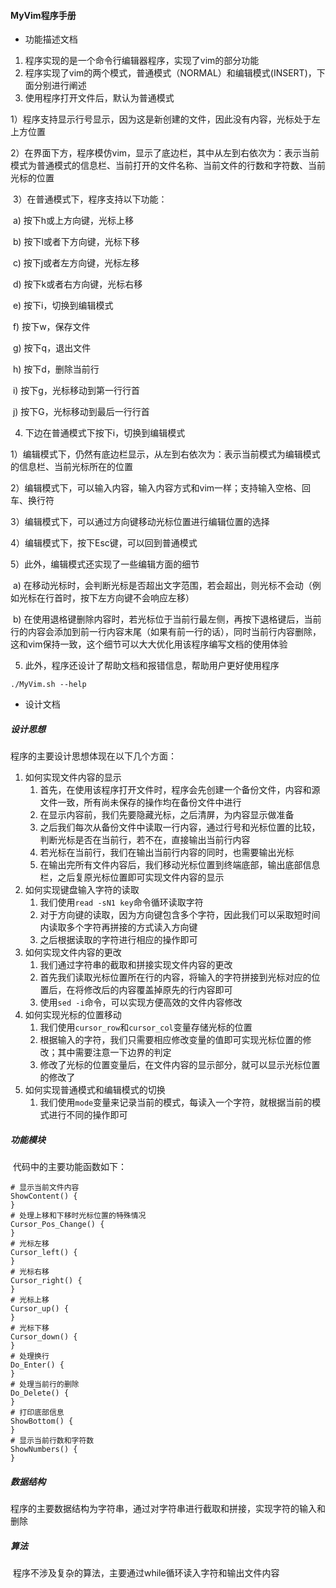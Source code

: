 #### MyVim程序手册

- 功能描述文档

1. 程序实现的是一个命令行编辑器程序，实现了vim的部分功能
2. 程序实现了vim的两个模式，普通模式（NORMAL）和编辑模式(INSERT)，下面分别进行阐述
3. 使用程序打开文件后，默认为普通模式

​	1）程序支持显示行号显示，因为这是新创建的文件，因此没有内容，光标处于左上方位置

​	2）在界面下方，程序模仿vim，显示了底边栏，其中从左到右依次为：表示当前模式为普通模式的信息栏、当前打开的文件名称、当前文件的行数和字符数、当前光标的位置

​	3）在普通模式下，程序支持以下功能：

  ​	a) 按下h或上方向键，光标上移

  ​	b) 按下l或者下方向键，光标下移

  ​	c) 按下j或者左方向键，光标左移

  ​	d) 按下k或者右方向键，光标右移

  ​	e) 按下i，切换到编辑模式

  ​	f) 按下w，保存文件

  ​	g) 按下q，退出文件

  ​	h) 按下d，删除当前行

  ​	i) 按下g，光标移动到第一行行首

  ​	j) 按下G，光标移动到最后一行行首

4. 下边在普通模式下按下i，切换到编辑模式

1）编辑模式下，仍然有底边栏显示，从左到右依次为：表示当前模式为编辑模式的信息栏、当前光标所在的位置

2）编辑模式下，可以输入内容，输入内容方式和vim一样；支持输入空格、回车、换行符

3）编辑模式下，可以通过方向键移动光标位置进行编辑位置的选择

4）编辑模式下，按下Esc键，可以回到普通模式

5）此外，编辑模式还实现了一些编辑方面的细节

​	a) 在移动光标时，会判断光标是否超出文字范围，若会超出，则光标不会动（例如光标在行首时，按下左方向键不会响应左移）

​	b) 在使用退格键删除内容时，若光标位于当前行最左侧，再按下退格键后，当前行的内容会添加到前一行内容末尾（如果有前一行的话），同时当前行内容删除，这和vim保持一致，这个细节可以大大优化用该程序编写文档的使用体验

5. 此外，程序还设计了帮助文档和报错信息，帮助用户更好使用程序

```shell
./MyVim.sh --help
```

- 设计文档

##### 设计思想

程序的主要设计思想体现在以下几个方面：

1. 如何实现文件内容的显示
   1. 首先，在使用该程序打开文件时，程序会先创建一个备份文件，内容和源文件一致，所有尚未保存的操作均在备份文件中进行
   2. 在显示内容前，我们先要隐藏光标，之后清屏，为内容显示做准备
   3. 之后我们每次从备份文件中读取一行内容，通过行号和光标位置的比较，判断光标是否在当前行，若不在，直接输出当前行内容
   4. 若光标在当前行，我们在输出当前行内容的同时，也需要输出光标
   5. 在输出完所有文件内容后，我们移动光标位置到终端底部，输出底部信息栏，之后复原光标位置即可实现文件内容的显示
2. 如何实现键盘输入字符的读取
   1. 我们使用`read -sN1 key`命令循环读取字符
   2. 对于方向键的读取，因为方向键包含多个字符，因此我们可以采取短时间内读取多个字符再拼接的方式读入方向键
   3. 之后根据读取的字符进行相应的操作即可
3. 如何实现文件内容的更改
   1.  我们通过字符串的截取和拼接实现文件内容的更改
   2.  首先我们读取光标位置所在行的内容，将输入的字符拼接到光标对应的位置后，在将修改后的内容覆盖掉原先的行内容即可
   3.  使用`sed -i`命令，可以实现方便高效的文件内容修改
4. 如何实现光标的位置移动
   1. 我们使用`cursor_row`和`cursor_col`变量存储光标的位置
   2. 根据输入的字符，我们只需要相应修改变量的值即可实现光标位置的修改；其中需要注意一下边界的判定
   3. 修改了光标的位置变量后，在文件内容的显示部分，就可以显示光标位置的修改了
5. 如何实现普通模式和编辑模式的切换
   1. 我们使用`mode`变量来记录当前的模式，每读入一个字符，就根据当前的模式进行不同的操作即可

##### 功能模块

​	代码中的主要功能函数如下：

```shell
# 显示当前文件内容
ShowContent() {
}
# 处理上移和下移时光标位置的特殊情况
Cursor_Pos_Change() {
}
# 光标左移
Cursor_left() {
}
# 光标右移
Cursor_right() {
}
# 光标上移
Cursor_up() {
}
# 光标下移
Cursor_down() {
}
# 处理换行
Do_Enter() {
}
# 处理当前行的删除
Do_Delete() {
}
# 打印底部信息
ShowBottom() {
}
# 显示当前行数和字符数
ShowNumbers() {
}
```

##### 数据结构

​	程序的主要数据结构为字符串，通过对字符串进行截取和拼接，实现字符的输入和删除

##### 算法

​	程序不涉及复杂的算法，主要通过while循环读入字符和输出文件内容
